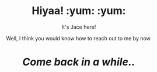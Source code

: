 <!--
**jaceeeeee/jaceeeeee** is a ✨ _special_ ✨ repository because its `README.md` (this file) appears on your GitHub profile.

Here are some ideas to get you started:

- 🔭 I’m currently working on ...
- 🌱 I’m currently learning ...
- 👯 I’m looking to collaborate on ...
- 🤔 I’m looking for help with ...
- 💬 Ask me about ...
- 📫 How to reach me: ...
- 😄 Pronouns: ...
- ⚡ Fun fact: ...
- 
-->

<h1 align='center'>Hiyaa! :yum: :yum:</h1>
<p align='center'>
It's Jace here!
</p>
<p align='center'>Well, I think you would know how to reach out to me by now.</p>

<h1 align='center'><i>Come back in a while..</i></h1>



